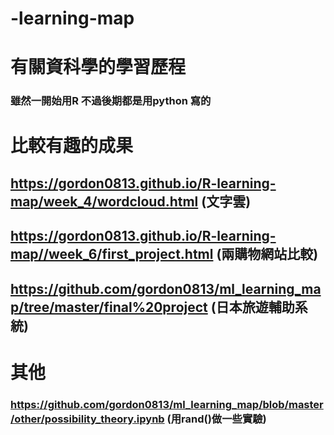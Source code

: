 # -learning-map


# 有關資科學的學習歷程
### 雖然一開始用R 不過後期都是用python 寫的
# 比較有趣的成果
## https://gordon0813.github.io/R-learning-map/week_4/wordcloud.html     (文字雲)
## https://gordon0813.github.io/R-learning-map//week_6/first_project.html   (兩購物網站比較)
## https://github.com/gordon0813/ml_learning_map/tree/master/final%20project  (日本旅遊輔助系統)

# 其他
### https://github.com/gordon0813/ml_learning_map/blob/master/other/possibility_theory.ipynb (用rand()做一些實驗)
